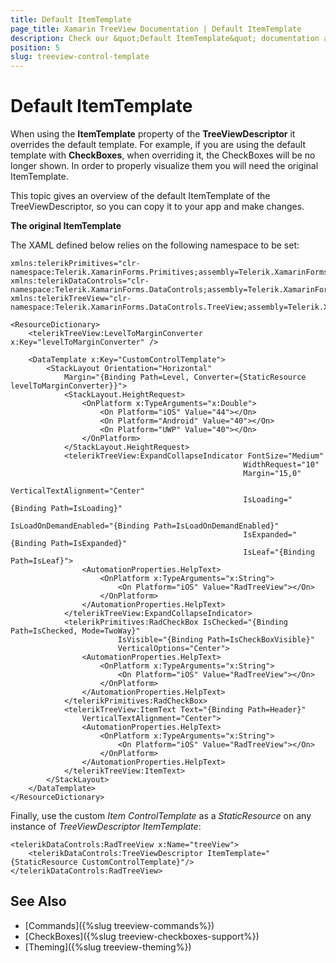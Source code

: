 ```yaml
---
title: Default ItemTemplate
page_title: Xamarin TreeView Documentation | Default ItemTemplate
description: Check our &quot;Default ItemTemplate&quot; documentation article for Telerik TreeView for Xamarin control.
position: 5
slug: treeview-control-template
---
```


# Default ItemTemplate

When using the **ItemTemplate** property of the **TreeViewDescriptor** it overrides the default template. For example, if you are using the default template with **CheckBoxes**, when overriding it, the CheckBoxes will be no longer shown. In order to properly visualize them you will need the original ItemTemplate.

This topic gives an overview of the default ItemTemplate of the TreeViewDescriptor, so you can copy it to your app and make changes.

**The original ItemTemplate**

The XAML defined below relies on the following namespace to be set:

```XAML
xmlns:telerikPrimitives="clr-namespace:Telerik.XamarinForms.Primitives;assembly=Telerik.XamarinForms.Primitives"
xmlns:telerikDataControls="clr-namespace:Telerik.XamarinForms.DataControls;assembly=Telerik.XamarinForms.DataControls"
xmlns:telerikTreeView="clr-namespace:Telerik.XamarinForms.DataControls.TreeView;assembly=Telerik.XamarinForms.DataControls"
```

```XAML
<ResourceDictionary>
    <telerikTreeView:LevelToMarginConverter x:Key="levelToMarginConverter" />

    <DataTemplate x:Key="CustomControlTemplate">
        <StackLayout Orientation="Horizontal"
            Margin="{Binding Path=Level, Converter={StaticResource levelToMarginConverter}}">
            <StackLayout.HeightRequest>
                <OnPlatform x:TypeArguments="x:Double">
                    <On Platform="iOS" Value="44"></On>
                    <On Platform="Android" Value="40"></On>
                    <On Platform="UWP" Value="40"></On>
                </OnPlatform>
            </StackLayout.HeightRequest>
            <telerikTreeView:ExpandCollapseIndicator FontSize="Medium"
													WidthRequest="10"
													Margin="15,0"
													VerticalTextAlignment="Center"
													IsLoading="{Binding Path=IsLoading}"
													IsLoadOnDemandEnabled="{Binding Path=IsLoadOnDemandEnabled}"
													IsExpanded="{Binding Path=IsExpanded}"
													IsLeaf="{Binding Path=IsLeaf}">
                <AutomationProperties.HelpText>
                    <OnPlatform x:TypeArguments="x:String">
                        <On Platform="iOS" Value="RadTreeView"></On>
                    </OnPlatform>
                </AutomationProperties.HelpText>
            </telerikTreeView:ExpandCollapseIndicator>
            <telerikPrimitives:RadCheckBox IsChecked="{Binding Path=IsChecked, Mode=TwoWay}"
                        IsVisible="{Binding Path=IsCheckBoxVisible}"
                        VerticalOptions="Center">
                <AutomationProperties.HelpText>
                    <OnPlatform x:TypeArguments="x:String">
                        <On Platform="iOS" Value="RadTreeView"></On>
                    </OnPlatform>
                </AutomationProperties.HelpText>
            </telerikPrimitives:RadCheckBox>
            <telerikTreeView:ItemText Text="{Binding Path=Header}"
                VerticalTextAlignment="Center">
                <AutomationProperties.HelpText>
                    <OnPlatform x:TypeArguments="x:String">
                        <On Platform="iOS" Value="RadTreeView"></On>
                    </OnPlatform>
                </AutomationProperties.HelpText>
            </telerikTreeView:ItemText>
        </StackLayout>
    </DataTemplate>
</ResourceDictionary>
```

Finally, use the custom *Item ControlTemplate* as a *StaticResource* on any instance of *TreeViewDescriptor ItemTemplate*:

```XAML
<telerikDataControls:RadTreeView x:Name="treeView">
    <telerikDataControls:TreeViewDescriptor ItemTemplate="{StaticResource CustomControlTemplate}"/>
</telerikDataControls:RadTreeView>
```

## See Also

* [Commands]({%slug treeview-commands%})
* [CheckBoxes]({%slug treeview-checkboxes-support%})
* [Theming]({%slug treeview-theming%})